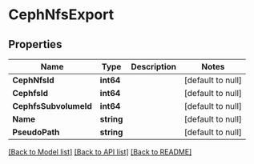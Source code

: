 # CephNfsExport

## Properties
Name | Type | Description | Notes
------------ | ------------- | ------------- | -------------
**CephNfsId** | **int64** |  | [default to null]
**CephfsId** | **int64** |  | [default to null]
**CephfsSubvolumeId** | **int64** |  | [default to null]
**Name** | **string** |  | [default to null]
**PseudoPath** | **string** |  | [default to null]

[[Back to Model list]](../README.md#documentation-for-models) [[Back to API list]](../README.md#documentation-for-api-endpoints) [[Back to README]](../README.md)


